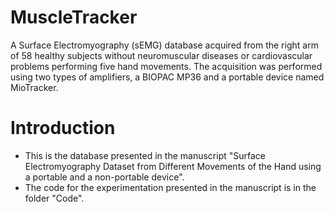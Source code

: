 # MuscleTracker 

A Surface Electromyography (sEMG) database acquired from the right arm of 58 healthy subjects without neuromuscular diseases or cardiovascular problems performing five hand movements. The acquisition was performed using two types of amplifiers, a BIOPAC MP36 and a portable device named MioTracker.

# Introduction
* This is the database presented in the manuscript "Surface Electromyography Dataset from Different Movements of the Hand using a portable and a non-portable device".
* The code for the experimentation presented in the manuscript is in the folder "Code".
